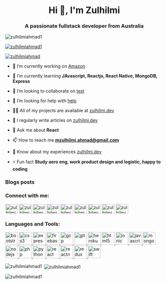 <h1 align="center">Hi 👋, I'm Zulhilmi</h1>
<h3 align="center">A passionate fullstack developer from Australia</h3>

<p align="left"> <img src="https://komarev.com/ghpvc/?username=zulhilmiahmad1&label=Profile%20views&color=0e75b6&style=flat" alt="zulhilmiahmad1" /> </p>

<p align="left"> <a href="https://github.com/ryo-ma/github-profile-trophy"><img src="https://github-profile-trophy.vercel.app/?username=zulhilmiahmad1" alt="zulhilmiahmad1" /></a> </p>

<p align="left"> <a href="https://twitter.com/zulhilmiahmad" target="blank"><img src="https://img.shields.io/twitter/follow/zulhilmiahmad?logo=twitter&style=for-the-badge" alt="zulhilmiahmad" /></a> </p>

- 🔭 I’m currently working on [Amazon](test.com.au)

- 🌱 I’m currently learning **JAvascript, Reactjs, React Native, MongoDB, Express**

- 👯 I’m looking to collaborate on [test](test.com.au)

- 🤝 I’m looking for help with [help](testhelp.com.au)

- 👨‍💻 All of my projects are available at [zulhilmi.dev](zulhilmi.dev)

- 📝 I regularly write articles on [zulhilmi.dev](zulhilmi.dev)

- 💬 Ask me about **React**

- 📫 How to reach me **mzulhilmi.ahmad@gmail.com**

- 📄 Know about my experiences [zulhilmi.dev](zulhilmi.dev)

- ⚡ Fun fact **Study aero eng, work product design and logistic, happy to coding**

### Blogs posts
<!-- BLOG-POST-LIST:START -->
<!-- BLOG-POST-LIST:END -->

<h3 align="left">Connect with me:</h3>
<p align="left">
<a href="https://codepen.io/zulhilmiahmad1" target="blank"><img align="center" src="https://cdn.jsdelivr.net/npm/simple-icons@3.0.1/icons/codepen.svg" alt="zulhilmiahmad1" height="30" width="40" /></a>
<a href="https://dev.to/zulhilmiahmad1" target="blank"><img align="center" src="https://cdn.jsdelivr.net/npm/simple-icons@3.0.1/icons/dev-dot-to.svg" alt="zulhilmiahmad1" height="30" width="40" /></a>
<a href="https://twitter.com/zulhilmiahmad" target="blank"><img align="center" src="https://cdn.jsdelivr.net/npm/simple-icons@3.0.1/icons/twitter.svg" alt="zulhilmiahmad" height="30" width="40" /></a>
<a href="https://linkedin.com/in/zulhilmiahmad" target="blank"><img align="center" src="https://cdn.jsdelivr.net/npm/simple-icons@3.0.1/icons/linkedin.svg" alt="zulhilmiahmad" height="30" width="40" /></a>
<a href="https://fb.com/zulhilmiahmad" target="blank"><img align="center" src="https://cdn.jsdelivr.net/npm/simple-icons@3.0.1/icons/facebook.svg" alt="zulhilmiahmad" height="30" width="40" /></a>
<a href="https://instagram.com/zulhilmi__ahmad" target="blank"><img align="center" src="https://cdn.jsdelivr.net/npm/simple-icons@3.0.1/icons/instagram.svg" alt="zulhilmi__ahmad" height="30" width="40" /></a>
<a href="https://www.youtube.com/c/zulhilmiahmad" target="blank"><img align="center" src="https://cdn.jsdelivr.net/npm/simple-icons@3.0.1/icons/youtube.svg" alt="zulhilmiahmad" height="30" width="40" /></a>
<a href="https://discord.gg/zulhilmiahmad" target="blank"><img align="center" src="https://cdn.jsdelivr.net/npm/simple-icons@3.0.1/icons/discord.svg" alt="zulhilmiahmad" height="30" width="40" /></a>
<a href="/zulhilmi.dev" target="blank"><img align="center" src="https://cdn.jsdelivr.net/npm/simple-icons@3.0.1/icons/rss.svg" alt="zulhilmi.dev" height="30" width="40" /></a>
</p>

<h3 align="left">Languages and Tools:</h3>
<p align="left"> <a href="https://getbootstrap.com" target="_blank"> <img src="https://devicons.github.io/devicon/devicon.git/icons/bootstrap/bootstrap-plain.svg" alt="bootstrap" width="40" height="40"/> </a> <a href="https://www.w3schools.com/css/" target="_blank"> <img src="https://devicons.github.io/devicon/devicon.git/icons/css3/css3-original-wordmark.svg" alt="css3" width="40" height="40"/> </a> <a href="https://expressjs.com" target="_blank"> <img src="https://devicons.github.io/devicon/devicon.git/icons/express/express-original-wordmark.svg" alt="express" width="40" height="40"/> </a> <a href="https://firebase.google.com/" target="_blank"> <img src="https://www.vectorlogo.zone/logos/firebase/firebase-icon.svg" alt="firebase" width="40" height="40"/> </a> <a href="https://cloud.google.com" target="_blank"> <img src="https://www.vectorlogo.zone/logos/google_cloud/google_cloud-icon.svg" alt="gcp" width="40" height="40"/> </a> <a href="https://git-scm.com/" target="_blank"> <img src="https://www.vectorlogo.zone/logos/git-scm/git-scm-icon.svg" alt="git" width="40" height="40"/> </a> <a href="https://heroku.com" target="_blank"> <img src="https://www.vectorlogo.zone/logos/heroku/heroku-icon.svg" alt="heroku" width="40" height="40"/> </a> <a href="https://www.w3.org/html/" target="_blank"> <img src="https://devicons.github.io/devicon/devicon.git/icons/html5/html5-original-wordmark.svg" alt="html5" width="40" height="40"/> </a> <a href="https://ionicframework.com" target="_blank"> <img src="https://upload.wikimedia.org/wikipedia/commons/d/d1/Ionic_Logo.svg" alt="ionic" width="40" height="40"/> </a> <a href="https://developer.mozilla.org/en-US/docs/Web/JavaScript" target="_blank"> <img src="https://devicons.github.io/devicon/devicon.git/icons/javascript/javascript-original.svg" alt="javascript" width="40" height="40"/> </a> <a href="https://www.mongodb.com/" target="_blank"> <img src="https://devicons.github.io/devicon/devicon.git/icons/mongodb/mongodb-original-wordmark.svg" alt="mongodb" width="40" height="40"/> </a> <a href="https://nodejs.org" target="_blank"> <img src="https://devicons.github.io/devicon/devicon.git/icons/nodejs/nodejs-original-wordmark.svg" alt="nodejs" width="40" height="40"/> </a> <a href="https://www.php.net" target="_blank"> <img src="https://devicons.github.io/devicon/devicon.git/icons/php/php-original.svg" alt="php" width="40" height="40"/> </a> <a href="https://www.python.org" target="_blank"> <img src="https://devicons.github.io/devicon/devicon.git/icons/python/python-original.svg" alt="python" width="40" height="40"/> </a> <a href="https://reactjs.org/" target="_blank"> <img src="https://devicons.github.io/devicon/devicon.git/icons/react/react-original-wordmark.svg" alt="react" width="40" height="40"/> </a> <a href="https://reactnative.dev/" target="_blank"> <img src="https://reactnative.dev/img/header_logo.svg" alt="reactnative" width="40" height="40"/> </a> <a href="https://redux.js.org" target="_blank"> <img src="https://devicons.github.io/devicon/devicon.git/icons/redux/redux-original.svg" alt="redux" width="40" height="40"/> </a> <a href="https://developer.apple.com/swift/" target="_blank"> <img src="https://devicons.github.io/devicon/devicon.git/icons/swift/swift-original-wordmark.svg" alt="swift" width="40" height="40"/> </a> </p>

<p><img align="left" src="https://github-readme-stats.vercel.app/api/top-langs?username=zulhilmiahmad1&show_icons=true&locale=en&layout=compact" alt="zulhilmiahmad1" /></p>

<p>&nbsp;<img align="center" src="https://github-readme-stats.vercel.app/api?username=zulhilmiahmad1&show_icons=true&locale=en" alt="zulhilmiahmad1" /></p>

<p><img align="center" src="https://github-readme-streak-stats.herokuapp.com/?user=zulhilmiahmad1&" alt="zulhilmiahmad1" /></p>
